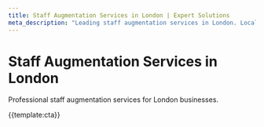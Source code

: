 ```yaml
---
title: Staff Augmentation Services in London | Expert Solutions
meta_description: "Leading staff augmentation services in London. Local expertise, proven results, competitive rates."
---
```


# Staff Augmentation Services in London

Professional staff augmentation services for London businesses.

{{template:cta}}
